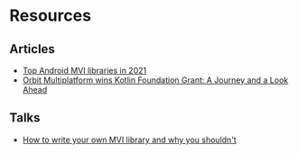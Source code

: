 # Resources

## Articles

- [Top Android MVI libraries in 2021](https://appmattus.medium.com/de1afe890f27)
- [Orbit Multiplatform wins Kotlin Foundation Grant: A Journey and a Look Ahead](https://appmattus.medium.com/6b949cf8133e)

## Talks

- [How to write your own MVI library and why you shouldn't](https://www.youtube.com/watch?v=E6obYmkkdko)
